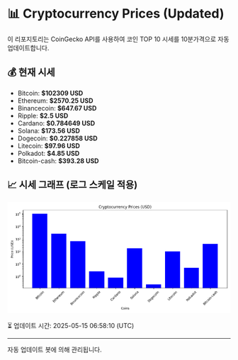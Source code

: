 
# 📊 Cryptocurrency Prices (Updated)

이 리포지토리는 CoinGecko API를 사용하여 코인 TOP 10 시세를 10분가격으로 자동 업데이트합니다.

## 💰 현재 시세
- Bitcoin: **$102309 USD**
- Ethereum: **$2570.25 USD**
- Binancecoin: **$647.67 USD**
- Ripple: **$2.5 USD**
- Cardano: **$0.784649 USD**
- Solana: **$173.56 USD**
- Dogecoin: **$0.227858 USD**
- Litecoin: **$97.96 USD**
- Polkadot: **$4.85 USD**
- Bitcoin-cash: **$393.28 USD**

## 📈 시세 그래프 (로그 스케일 적용)
![Crypto Prices](crypto_prices.png)

⏳ 업데이트 시간: 2025-05-15 06:58:10 (UTC)

---
자동 업데이트 봇에 의해 관리됩니다.
